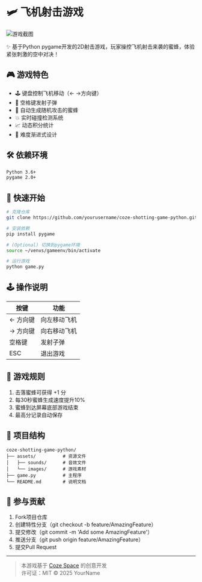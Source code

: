 # 🛩️ 飞机射击游戏 

![游戏截图](https://via.placeholder.com/800x400.png?text=游戏截图示例) <!-- 用户可自行替换实际截图 -->

✨ 基于Python pygame开发的2D射击游戏，玩家操控飞机射击来袭的蜜蜂，体验紧张刺激的空中对决！

## 🎮 游戏特色
- 🕹️ 键盘控制飞机移动（← →方向键）
- 🔫 空格键发射子弹
- 🐝 自动生成随机攻击的蜜蜂
- 💥 实时碰撞检测系统
- 📈 动态积分统计
- 🎯 难度渐进式设计

## 🛠️ 依赖环境
```bash
Python 3.6+
pygame 2.0+
```

## 🚀 快速开始
```bash
# 克隆仓库
git clone https://github.com/yourusername/coze-shotting-game-python.git

# 安装依赖
pip install pygame

# (Optional) 切换到pygame环境
source ~/venvs/gameenv/bin/activate

# 运行游戏
python game.py
```

## 🕹️ 操作说明
| 按键       | 功能         |
|------------|--------------|
| ← 方向键   | 向左移动飞机 |
| → 方向键   | 向右移动飞机 |
| 空格键     | 发射子弹     |
| ESC        | 退出游戏     |

## 📜 游戏规则
1. 击落蜜蜂可获得 +1 分
2. 每30秒蜜蜂生成速度提升10%
3. 蜜蜂到达屏幕底部游戏结束
4. 最高分记录自动保存

## 📁 项目结构
```text
coze-shotting-game-python/
├── assets/          # 资源文件
│   ├── sounds/      # 音效文件
│   └── images/      # 游戏素材
├── game.py          # 主程序
└── README.md        # 说明文档
```

## 🤝 参与贡献
1. Fork项目仓库
2. 创建特性分支（git checkout -b feature/AmazingFeature）
3. 提交修改（git commit -m 'Add some AmazingFeature'）
4. 推送分支（git push origin feature/AmazingFeature）
5. 提交Pull Request

---

> 本游戏基于 [Coze Space](https://space.coze.cn/s/zZpqucS3T7Q/) 的创意开发  
> 许可证：MIT © 2025 YourName
